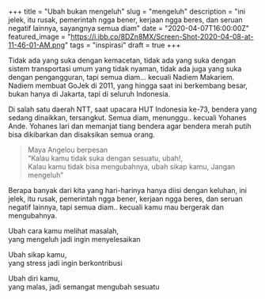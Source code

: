 +++
title = "Ubah bukan mengeluh"
slug = "mengeluh"
description = "ini jelek, itu rusak, pemerintah ngga bener, kerjaan ngga beres, dan seruan negatif lainnya, sayangnya semua diam"
date = "2020-04-07T16:00:00Z"
featured_image = "https://i.ibb.co/8DZn8MX/Screen-Shot-2020-04-08-at-11-46-01-AM.png"
tags = "inspirasi"
draft = true
+++ 

Tidak ada yang suka dengan kemacetan, tidak ada yang suka dengan sistem transportasi umum yang tidak nyaman, tidak ada juga yang suka dengan pengangguran, tapi semua diam… kecuali Nadiem Makariem. Nadiem membuat GoJek di 2011, yang hingga saat ini berkembang besar, bukan hanya di Jakarta, tapi di seluruh Indonesia.

Di salah satu daerah NTT, saat upacara HUT Indonesia ke-73, bendera yang sedang dinaikkan, tersangkut. Semua diam, menunggu.. kecuali Yohanes Ande. Yohanes lari dan memanjat tiang bendera agar bendera merah putih bisa dikibarkan dan disaksikan semua orang.

> Maya Angelou berpesan  
> “Kalau kamu tidak suka dengan sesuatu, ubah!,  
> Kalau kamu tidak bisa mengubahnya, ubah sikap kamu, Jangan mengeluh”

Berapa banyak dari kita yang hari-harinya hanya diisi dengan keluhan, ini jelek, itu rusak, pemerintah ngga bener, kerjaan ngga beres, dan seruan negatif lainnya, tapi semua diam.. kecuali kamu mau bergerak dan mengubahnya.

Ubah cara kamu melihat masalah,  
yang mengeluh jadi ingin menyelesaikan

Ubah sikap kamu,  
yang stress jadi ingin berkontribusi

Ubah diri kamu,  
yang malas, jadi semangat mengubah sesuatu